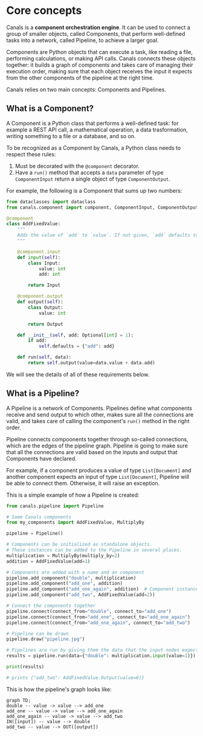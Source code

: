 # Core concepts

Canals is a **component orchestration engine**. It can be used to connect a group of smaller objects, called Components,
that perform well-defined tasks into a network, called Pipeline, to achieve a larger goal.

Components are Python objects that can execute a task, like reading a file, performing calculations, or making API
calls. Canals connects these objects together: it builds a graph of components and takes care of managing their
execution order, making sure that each object receives the input it expects from the other components of the pipeline at the right time.

Canals relies on two main concepts: Components and Pipelines.

## What is a Component?

A Component is a Python class that performs a well-defined task: for example a REST API call, a mathematical operation,
a data trasformation, writing something to a file or a database, and so on.

To be recognized as a Component by Canals, a Python class needs to respect these rules:

1. Must be decorated with the `@component` decorator.
3. Have a `run()` method that accepts a `data` parameter of type `ComponentInput` return a single object of type `ComponentOutput`.

For example, the following is a Component that sums up two numbers:

```python
from dataclasses import dataclass
from canals.component import component, ComponentInput, ComponentOutput

@component
class AddFixedValue:
    """
    Adds the value of `add` to `value`. If not given, `add` defaults to 1.
    """

    @component.input
    def input(self):
        class Input:
            value: int
            add: int

        return Input

    @component.output
    def output(self):
        class Output:
            value: int

        return Output

    def __init__(self, add: Optional[int] = 1):
        if add:
            self.defaults = {"add": add}

    def run(self, data):
        return self.output(value=data.value + data.add)
```

We will see the details of all of these requirements below.

## What is a Pipeline?

A Pipeline is a network of Components. Pipelines define what components receive and send output to which other, makes
sure all the connections are valid, and takes care of calling the component's `run()` method in the right order.

Pipeline connects compoonents together through so-called connections, which are the edges of the pipeline graph.
Pipeline is going to make sure that all the connections are valid based on the inputs and output that Components have
declared.

For example, if a component produces a value of type `List[Document]` and another component expects an input
of type `List[Document]`, Pipeline will be able to connect them. Otherwise, it will raise an exception.

This is a simple example of how a Pipeline is created:


```python
from canals.pipeline import Pipeline

# Some Canals components
from my_components import AddFixedValue, MultiplyBy

pipeline = Pipeline()

# Components can be initialized as standalone objects.
# These instances can be added to the Pipeline in several places.
multiplication = MultiplyBy(multiply_by=2)
addition = AddFixedValue(add=1)

# Components are added with a name and an component
pipeline.add_component("double", multiplication)
pipeline.add_component("add_one", addition)
pipeline.add_component("add_one_again", addition)  # Component instances can be reused
pipeline.add_component("add_two", AddFixedValue(add=2))

# Connect the components together
pipeline.connect(connect_from="double", connect_to="add_one")
pipeline.connect(connect_from="add_one", connect_to="add_one_again")
pipeline.connect(connect_from="add_one_again", connect_to="add_two")

# Pipeline can be drawn
pipeline.draw("pipeline.jpg")

# Pipelines are run by giving them the data that the input nodes expect.
results = pipeline.run(data={"double": multiplication.input(value=1)})

print(results)

# prints {"add_two": AddFixedValue.Output(value=6)}
```

This is how the pipeline's graph looks like:

```mermaid
graph TD;
double -- value -> value --> add_one
add_one -- value -> value --> add_one_again
add_one_again -- value -> value --> add_two
IN([input]) -- value --> double
add_two -- value --> OUT([output])
```
